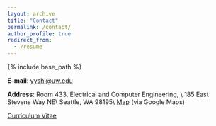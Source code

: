 ```yaml
---
layout: archive
title: "Contact"
permalink: /contact/
author_profile: true
redirect_from:
  - /resume
---
```


{% include base_path %}

<strong>E-mail</strong>: yyshi@uw.edu 

<strong>Address</strong>: Room 433, Electrical and Computer Engineering, \\
185 East Stevens Way NE\\
Seattle, WA 98195\\
[Map](https://www.google.com/maps/place/Paul+G.+Allen+Center+for+Computer+Science+\%26+Engineering/@47.6533262,-122.3059001,15z/data=!4m2!3m1!1s0x0:0x12de8b2d1ad8504a?sa=X&ved=2ahUKEwiy56Gs5NnmAhWkMX0KHSvACscQ_BIwCnoECBwQCA) (via Google Maps)

[Curriculum Vitae](https://drive.google.com/file/d/1e4vGRPEcI7w9w712VtC8JZkrK3vHIJf4/view?usp=sharing)


